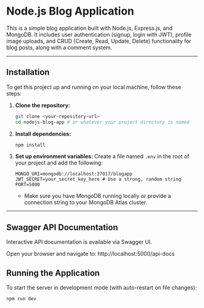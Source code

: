 # Node.js Blog Application

This is a simple blog application built with Node.js, Express.js, and MongoDB. It includes user authentication (signup, login with JWT), profile image uploads, and CRUD (Create, Read, Update, Delete) functionality for blog posts, along with a comment system.

---

## Installation

To get this project up and running on your local machine, follow these steps:

1.  **Clone the repository:**
    ```bash
    git clone <your-repository-url>
    cd nodejs-blog-app # or whatever your project directory is named
    ```

2.  **Install dependencies:**
    ```bash
    npm install
    ```

3.  **Set up environment variables:**
    Create a file named `.env` in the root of your project and add the following:
    ```
    MONGO_URI=mongodb://localhost:27017/blogapp
    JWT_SECRET=your_secret_key_here # Use a strong, random string
    PORT=5000
    ```
    * Make sure you have MongoDB running locally or provide a connection string to your MongoDB Atlas cluster.

---

## Swagger API Documentation
Interactive API documentation is available via Swagger UI.

Open your browser and navigate to: http://localhost:5000/api-docs

## Running the Application

To start the server in development mode (with auto-restart on file changes):

```bash
npm run dev

